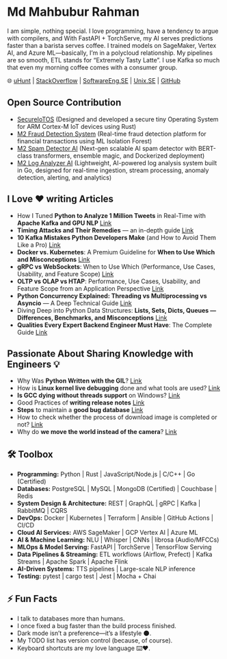 # Md Mahbubur Rahman  

I am simple, nothing special. I love programming, have a tendency to argue with compilers, and With FastAPI + TorchServe, my AI serves predictions faster than a barista serves coffee. I trained models on SageMaker, Vertex AI, and Azure ML—basically, I’m in a polycloud relationship. My pipelines are so smooth, ETL stands for “Extremely Tasty Latte”. I use Kafka so much that even my morning coffee comes with a consumer group. 

🌐 [uHunt](https://uhunt.onlinejudge.org/id/33572)  | [StackOverflow](https://stackoverflow.com/users/1599736/md-mahbubur-rahman) | [SoftwareEng.SE](https://softwareengineering.stackexchange.com/users/63715/md-mahbubur-rahman) | [Unix.SE](https://unix.stackexchange.com/users/23069/md-mahbubur-rahman) | [GitHub](https://github.com/m-a-h-b-u-b)


## Open Source Contribution 
- [SecureIoTOS](https://github.com/m-a-h-b-u-b/SecureIoTOS) (Designed and developed a secure tiny Operating System for ARM Cortex-M IoT devices using Rust)
- [M2 Fraud Detection System](https://github.com/m-a-h-b-u-b/M2-Fraud-Detection-AI) (Real-time fraud detection platform for financial transactions using ML Isolation Forest)
- [M2 Spam Detector AI](https://github.com/m-a-h-b-u-b/M2-Spam-Detector-AI) (Next-gen scalable AI spam detector with BERT-class transformers, ensemble magic, and Dockerized deployment)
- [M2 Log Analyzer AI](https://github.com/m-a-h-b-u-b/M2-Log-Analyzer-AI) (Lightweight, AI-powered log analysis system built in Go, designed for real-time ingestion, stream processing, anomaly detection, alerting, and analytics) 

## I Love ❤️ writing Articles  
- How I Tuned **Python to Analyze 1 Million Tweets** in Real-Time with **Apache Kafka and GPU NLP** [Link](https://dev.to/m-a-h-b-u-b/how-i-tuned-python-to-analyze-1-million-tweets-in-real-time-with-apache-kafka-and-gpu-nlp-31a8)
- **Timing Attacks and Their Remedies** — an in-depth guide [Link](https://dev.to/m-a-h-b-u-b/timing-attacks-and-their-remedies-an-in-depth-guide-2j4)
- **10 Kafka Mistakes Python Developers Make** (and How to Avoid Them Like a Pro) [Link](https://dev.to/m-a-h-b-u-b/10-kafka-mistakes-python-developers-make-and-how-to-avoid-them-like-a-pro-55cl)
- **Docker vs. Kubernetes**: A Premium Guideline for **When to Use Which and Misconceptions** [Link](https://medium.com/@md-mahbubur-rahman/docker-vs-kubernetes-a-premium-guideline-for-when-to-use-which-and-misconceptions-73472be075ac)  
- **gRPC vs WebSockets**: When to Use Which (Performance, Use Cases, Usability, and Feature Scope) [Link](https://medium.com/@md-mahbubur-rahman/grpc-vs-websockets-when-to-use-which-performance-use-cases-usability-and-feature-scope-6c52482fb2ae)
- **OLTP vs OLAP vs HTAP**: Performance, Use Cases, Usability, and Feature Scope from an Application Perspective [Link](https://medium.com/@md-mahbubur-rahman/oltp-vs-olap-vs-htap-performance-use-cases-usability-and-feature-scope-from-an-application-c47f106c63e1)
- **Python Concurrency Explained: Threading vs Multiprocessing vs Asyncio** — A Deep Technical Guide [Link](https://medium.com/@md-mahbubur-rahman/python-concurrency-explained-threading-vs-multiprocessing-vs-asyncio-a-deep-technical-guide-710147565850)
- Diving Deep into Python Data Structures: **Lists, Sets, Dicts, Queues — Differences, Benchmarks, and Misconceptions** [Link](https://medium.com/@md-mahbubur-rahman/advanced-python-data-structures-lists-sets-dicts-queues-when-to-use-what-differences-eaee0445b2e1)
- **Qualities Every Expert Backend Engineer Must Have**: The Complete Guide [Link](https://medium.com/@md-mahbubur-rahman/qualities-every-expert-backend-engineer-must-have-the-complete-guide-65d07031851b)

## Passionate About Sharing Knowledge with Engineers 💡 
- Why Was **Python Written with the GIL**? [Link](https://softwareengineering.stackexchange.com/questions/186889/why-was-python-written-with-the-gil/186909#186909)
- How is **Linux kernel live debugging** done and what tools are used? [Link](https://stackoverflow.com/questions/4943857/how-is-linux-kernel-live-debugging-done-and-what-tools-are-used/28809600#28809600)
- **Is GCC dying without threads support** on Windows? [Link](https://softwareengineering.stackexchange.com/questions/195639/is-gcc-dying-without-threads-support-on-windows/195731#195731)
- Good Practices of **writing release notes** [Link](https://softwareengineering.stackexchange.com/questions/167578/good-practices-of-writing-release-notes/167579#167579)
- **Steps** to maintain a **good bug database** [Link](https://softwareengineering.stackexchange.com/questions/167726/steps-to-maintain-a-good-bug-database/167728#167728)
- How to check whether the process of download image is completed or not? [Link](https://stackoverflow.com/questions/13965294/how-to-check-whether-the-process-of-download-image-is-completed-or-not/13965460#13965460)
- Why do **we move the world instead of the camera**? [Link](https://gamedev.stackexchange.com/questions/40741/why-do-we-move-the-world-instead-of-the-camera/40746#40746)

## 🛠️ Toolbox

- **Programming:** Python |  Rust | JavaScript/Node.js |  C/C++ | Go (Certified)  
- **Databases:**  PostgreSQL |  MySQL |  MongoDB (Certified) |  Couchbase |  Redis  
- **System Design & Architecture:**  REST |  GraphQL | gRPC |  Kafka |  RabbitMQ |  CQRS  
- **DevOps:**  Docker |  Kubernetes |  Terraform |  Ansible |  GitHub Actions |  CI/CD  
- **Cloud AI Services:**  AWS SageMaker | GCP Vertex AI | Azure ML  
- **AI & Machine Learning:**  NLU | Whisper | CNNs | librosa (Audio/MFCCs)  
- **MLOps & Model Serving:**  FastAPI |  TorchServe |  TensorFlow Serving  
- **Data Pipelines & Streaming:** ETL workflows (Airflow, Prefect) |  Kafka Streams |  Apache Spark |  Apache Flink  
- **AI-Driven Systems:** TTS pipelines | Large-scale NLP inference  
- **Testing:**  pytest | cargo test | Jest | Mocha + Chai  

## ⚡ Fun Facts
- I talk to databases more than humans.
- I once fixed a bug faster than the build process finished.  
- Dark mode isn’t a preference—it’s a lifestyle 🌑.  
- My TODO list has version control (because, of course).  
- Keyboard shortcuts are my love language ⌨️❤️.  

